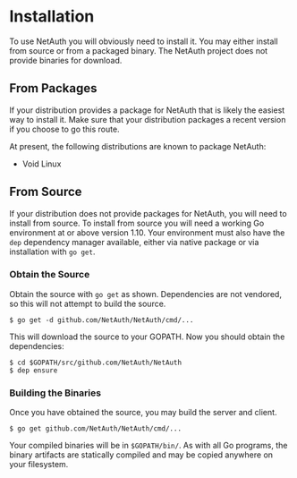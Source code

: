 # Installation

To use NetAuth you will obviously need to install it.  You may either
install from source or from a packaged binary.  The NetAuth project
does not provide binaries for download.

## From Packages

If your distribution provides a package for NetAuth that is likely the
easiest way to install it.  Make sure that your distribution packages
a recent version if you choose to go this route.

At present, the following distributions are known to package NetAuth:

  * Void Linux

## From Source

If your distribution does not provide packages for NetAuth, you will
need to install from source.  To install from source you will need a
working Go environment at or above version 1.10.  Your environment
must also have the `dep` dependency manager available, either via
native package or via installation with `go get`.

### Obtain the Source

Obtain the source with `go get` as shown.  Dependencies are not
vendored, so this will not attempt to build the source.

```shell
$ go get -d github.com/NetAuth/NetAuth/cmd/...
```

This will download the source to your GOPATH.  Now you should obtain
the dependencies:

```shell
$ cd $GOPATH/src/github.com/NetAuth/NetAuth
$ dep ensure
```

### Building the Binaries

Once you have obtained the source, you may build the server and
client.

```shell
$ go get github.com/NetAuth/NetAuth/cmd/...
```

Your compiled binaries will be in `$GOPATH/bin/`.  As with all Go
programs, the binary artifacts are statically compiled and may be
copied anywhere on your filesystem.
